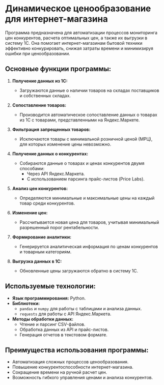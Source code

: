 # Динамическое ценообразование для интернет-магазина 

Программа предназначена для автоматизации процессов мониторинга цен конкурентов, расчета оптимальных цен, а также их выгрузки в систему 1С. Она помогает интернет-магазинам бытовой техники эффективно конкурировать, снижая затраты времени и минимизируя ошибки при ценообразовании.

## Основные функции программы:

1. **Получение данных из 1С:**
   - Загружаются данные о наличии товаров на складах поставщиков и собственных складах.

2. **Сопоставление товаров:**
   - Производится автоматическое сопоставление данных о товарах из 1С с товарами, представленными на Яндекс.Маркете.

3. **Фильтрация запрещенных товаров:**
   - Исключаются товары с минимальной розничной ценой (МРЦ), для которых изменение цены невозможно.

4. **Получение данных о конкурентах:**
   - Собираются данные о товарах и ценах конкурентов двумя способами:
     - Через API Яндекс.Маркета.
     - С использованием парсинга прайс-листов (Price Labs).

5. **Анализ цен конкурентов:**
   - Определяются минимальные и максимальные цены на каждый товар среди конкурентов.

6. **Изменение цен:**
   - Рассчитывается новая цена для товаров, учитывая минимальный разрешенный порог рентабельности.

7. **Формирование аналитики:**
   - Генерируется аналитическая информация по ценам конкурентов и товарным категориям.

8. **Выгрузка данных в 1С:**
   - Обновленные цены загружаются обратно в систему 1С.

## Используемые технологии:
- **Язык программирования:** Python.
- **Библиотеки:**
  - `pandas` и `numpy` для работы с таблицами и анализа данных.
  - `requests` для работы с API Яндекс.Маркета.
- **Методы обработки данных:**
  - Чтение и парсинг CSV-файлов.
  - Обработка данных из API и прайс-листов.
  - Генерация отчетов в текстовом формате.

## Преимущества использования программы:
- Автоматизация сложных процессов ценообразования.
- Повышение конкурентоспособности интернет-магазина.
- Сокращение времени на ручной расчет цен.
- Возможность гибкого управления ценами и анализа конкурентов.


